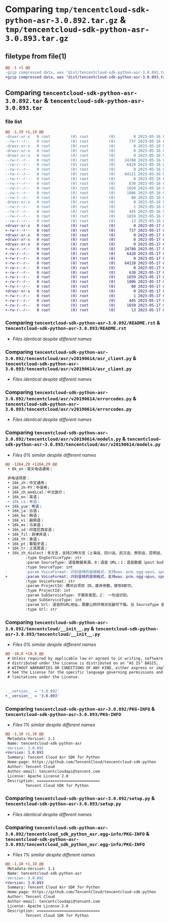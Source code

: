 # Comparing `tmp/tencentcloud-sdk-python-asr-3.0.892.tar.gz` & `tmp/tencentcloud-sdk-python-asr-3.0.893.tar.gz`

## filetype from file(1)

```diff
@@ -1 +1 @@
-gzip compressed data, was "dist/tencentcloud-sdk-python-asr-3.0.892.tar", last modified: Tue May 16 00:28:00 2023, max compression
+gzip compressed data, was "dist/tencentcloud-sdk-python-asr-3.0.893.tar", last modified: Wed May 17 03:22:40 2023, max compression
```

## Comparing `tencentcloud-sdk-python-asr-3.0.892.tar` & `tencentcloud-sdk-python-asr-3.0.893.tar`

### file list

```diff
@@ -1,19 +1,19 @@
-drwxr-xr-x   0 root         (0) root         (0)        0 2023-05-16 00:28:00.000000 tencentcloud-sdk-python-asr-3.0.892/
--rw-r--r--   0 root         (0) root         (0)      737 2023-05-16 00:27:59.000000 tencentcloud-sdk-python-asr-3.0.892/README.rst
-drwxr-xr-x   0 root         (0) root         (0)        0 2023-05-16 00:28:00.000000 tencentcloud-sdk-python-asr-3.0.892/tencentcloud/
-drwxr-xr-x   0 root         (0) root         (0)        0 2023-05-16 00:28:00.000000 tencentcloud-sdk-python-asr-3.0.892/tencentcloud/asr/
-drwxr-xr-x   0 root         (0) root         (0)        0 2023-05-16 00:28:00.000000 tencentcloud-sdk-python-asr-3.0.892/tencentcloud/asr/v20190614/
--rw-r--r--   0 root         (0) root         (0)    24780 2023-05-16 00:27:59.000000 tencentcloud-sdk-python-asr-3.0.892/tencentcloud/asr/v20190614/asr_client.py
--rw-r--r--   0 root         (0) root         (0)     6428 2023-05-16 00:27:59.000000 tencentcloud-sdk-python-asr-3.0.892/tencentcloud/asr/v20190614/errorcodes.py
--rw-r--r--   0 root         (0) root         (0)        0 2023-05-16 00:27:59.000000 tencentcloud-sdk-python-asr-3.0.892/tencentcloud/asr/v20190614/__init__.py
--rw-r--r--   0 root         (0) root         (0)    64121 2023-05-16 00:27:59.000000 tencentcloud-sdk-python-asr-3.0.892/tencentcloud/asr/v20190614/models.py
--rw-r--r--   0 root         (0) root         (0)        0 2023-05-16 00:27:59.000000 tencentcloud-sdk-python-asr-3.0.892/tencentcloud/asr/__init__.py
--rw-r--r--   0 root         (0) root         (0)      630 2023-05-16 00:27:59.000000 tencentcloud-sdk-python-asr-3.0.892/tencentcloud/__init__.py
--rw-r--r--   0 root         (0) root         (0)     1659 2023-05-16 00:28:00.000000 tencentcloud-sdk-python-asr-3.0.892/PKG-INFO
--rw-r--r--   0 root         (0) root         (0)     1006 2023-05-16 00:27:59.000000 tencentcloud-sdk-python-asr-3.0.892/setup.py
--rw-r--r--   0 root         (0) root         (0)       88 2023-05-16 00:28:00.000000 tencentcloud-sdk-python-asr-3.0.892/setup.cfg
-drwxr-xr-x   0 root         (0) root         (0)        0 2023-05-16 00:28:00.000000 tencentcloud-sdk-python-asr-3.0.892/tencentcloud_sdk_python_asr.egg-info/
--rw-r--r--   0 root         (0) root         (0)        1 2023-05-16 00:28:00.000000 tencentcloud-sdk-python-asr-3.0.892/tencentcloud_sdk_python_asr.egg-info/dependency_links.txt
--rw-r--r--   0 root         (0) root         (0)      445 2023-05-16 00:28:00.000000 tencentcloud-sdk-python-asr-3.0.892/tencentcloud_sdk_python_asr.egg-info/SOURCES.txt
--rw-r--r--   0 root         (0) root         (0)     1659 2023-05-16 00:28:00.000000 tencentcloud-sdk-python-asr-3.0.892/tencentcloud_sdk_python_asr.egg-info/PKG-INFO
--rw-r--r--   0 root         (0) root         (0)       13 2023-05-16 00:28:00.000000 tencentcloud-sdk-python-asr-3.0.892/tencentcloud_sdk_python_asr.egg-info/top_level.txt
+drwxr-xr-x   0 root         (0) root         (0)        0 2023-05-17 03:22:40.000000 tencentcloud-sdk-python-asr-3.0.893/
+-rw-r--r--   0 root         (0) root         (0)      737 2023-05-17 03:22:39.000000 tencentcloud-sdk-python-asr-3.0.893/README.rst
+drwxr-xr-x   0 root         (0) root         (0)        0 2023-05-17 03:22:40.000000 tencentcloud-sdk-python-asr-3.0.893/tencentcloud/
+drwxr-xr-x   0 root         (0) root         (0)        0 2023-05-17 03:22:40.000000 tencentcloud-sdk-python-asr-3.0.893/tencentcloud/asr/
+drwxr-xr-x   0 root         (0) root         (0)        0 2023-05-17 03:22:40.000000 tencentcloud-sdk-python-asr-3.0.893/tencentcloud/asr/v20190614/
+-rw-r--r--   0 root         (0) root         (0)    24780 2023-05-17 03:22:39.000000 tencentcloud-sdk-python-asr-3.0.893/tencentcloud/asr/v20190614/asr_client.py
+-rw-r--r--   0 root         (0) root         (0)     6428 2023-05-17 03:22:39.000000 tencentcloud-sdk-python-asr-3.0.893/tencentcloud/asr/v20190614/errorcodes.py
+-rw-r--r--   0 root         (0) root         (0)        0 2023-05-17 03:22:39.000000 tencentcloud-sdk-python-asr-3.0.893/tencentcloud/asr/v20190614/__init__.py
+-rw-r--r--   0 root         (0) root         (0)    64128 2023-05-17 03:22:39.000000 tencentcloud-sdk-python-asr-3.0.893/tencentcloud/asr/v20190614/models.py
+-rw-r--r--   0 root         (0) root         (0)        0 2023-05-17 03:22:39.000000 tencentcloud-sdk-python-asr-3.0.893/tencentcloud/asr/__init__.py
+-rw-r--r--   0 root         (0) root         (0)      630 2023-05-17 03:22:39.000000 tencentcloud-sdk-python-asr-3.0.893/tencentcloud/__init__.py
+-rw-r--r--   0 root         (0) root         (0)     1659 2023-05-17 03:22:40.000000 tencentcloud-sdk-python-asr-3.0.893/PKG-INFO
+-rw-r--r--   0 root         (0) root         (0)     1006 2023-05-17 03:22:39.000000 tencentcloud-sdk-python-asr-3.0.893/setup.py
+-rw-r--r--   0 root         (0) root         (0)       88 2023-05-17 03:22:40.000000 tencentcloud-sdk-python-asr-3.0.893/setup.cfg
+drwxr-xr-x   0 root         (0) root         (0)        0 2023-05-17 03:22:40.000000 tencentcloud-sdk-python-asr-3.0.893/tencentcloud_sdk_python_asr.egg-info/
+-rw-r--r--   0 root         (0) root         (0)        1 2023-05-17 03:22:40.000000 tencentcloud-sdk-python-asr-3.0.893/tencentcloud_sdk_python_asr.egg-info/dependency_links.txt
+-rw-r--r--   0 root         (0) root         (0)      445 2023-05-17 03:22:40.000000 tencentcloud-sdk-python-asr-3.0.893/tencentcloud_sdk_python_asr.egg-info/SOURCES.txt
+-rw-r--r--   0 root         (0) root         (0)     1659 2023-05-17 03:22:40.000000 tencentcloud-sdk-python-asr-3.0.893/tencentcloud_sdk_python_asr.egg-info/PKG-INFO
+-rw-r--r--   0 root         (0) root         (0)       13 2023-05-17 03:22:40.000000 tencentcloud-sdk-python-asr-3.0.893/tencentcloud_sdk_python_asr.egg-info/top_level.txt
```

### Comparing `tencentcloud-sdk-python-asr-3.0.892/README.rst` & `tencentcloud-sdk-python-asr-3.0.893/README.rst`

 * *Files identical despite different names*

### Comparing `tencentcloud-sdk-python-asr-3.0.892/tencentcloud/asr/v20190614/asr_client.py` & `tencentcloud-sdk-python-asr-3.0.893/tencentcloud/asr/v20190614/asr_client.py`

 * *Files identical despite different names*

### Comparing `tencentcloud-sdk-python-asr-3.0.892/tencentcloud/asr/v20190614/errorcodes.py` & `tencentcloud-sdk-python-asr-3.0.893/tencentcloud/asr/v20190614/errorcodes.py`

 * *Files identical despite different names*

### Comparing `tencentcloud-sdk-python-asr-3.0.892/tencentcloud/asr/v20190614/models.py` & `tencentcloud-sdk-python-asr-3.0.893/tencentcloud/asr/v20190614/models.py`

 * *Files 0% similar despite different names*

```diff
@@ -1264,29 +1264,29 @@
 • 8k_en：英文电话通用；
 
 非电话场景：
 • 16k_zh：中文通用；
 • 16k_zh-PY：中英粤;
 • 16k_zh_medical：中文医疗；
 • 16k_en：英语；
-• 16k_ca：粤语；
+• 16k_yue：粤语；
 • 16k_ja：日语；
 • 16k_ko：韩语；
 • 16k_vi：越南语；
 • 16k_ms：马来语；
 • 16k_id：印度尼西亚语；
 • 16k_fil：菲律宾语；
 • 16k_th：泰语；
 • 16k_pt：葡萄牙语；
 • 16k_tr：土耳其语；
 • 16k_zh_dialect：多方言，支持23种方言（上海话、四川话、武汉话、贵阳话、昆明话、西安话、郑州话、太原话、兰州话、银川话、西宁话、南京话、合肥话、南昌话、长沙话、苏州话、杭州话、济南话、天津话、石家庄话、黑龙江话、吉林话、辽宁话）；
         :type EngSerViceType: str
         :param SourceType: 语音数据来源。0：语音 URL；1：语音数据（post body）。
         :type SourceType: int
-        :param VoiceFormat: 识别音频的音频格式，支持wav、pcm、ogg-opus、speex、silk、mp3、m4a、aac。
+        :param VoiceFormat: 识别音频的音频格式，支持wav、pcm、ogg-opus、speex、silk、mp3、m4a、aac、amr。
         :type VoiceFormat: str
         :param ProjectId: 腾讯云项目 ID，废弃参数，填写0即可。
         :type ProjectId: int
         :param SubServiceType: 子服务类型。2： 一句话识别。
         :type SubServiceType: int
         :param Url: 语音的URL地址，需要公网环境浏览器可下载。当 SourceType 值为 0时须填写该字段，为 1 时不填。音频时长不能超过60s，音频文件大小不能超过3MB。
         :type Url: str
```

### Comparing `tencentcloud-sdk-python-asr-3.0.892/tencentcloud/__init__.py` & `tencentcloud-sdk-python-asr-3.0.893/tencentcloud/__init__.py`

 * *Files 0% similar despite different names*

```diff
@@ -10,8 +10,8 @@
 # Unless required by applicable law or agreed to in writing, software
 # distributed under the License is distributed on an "AS IS" BASIS,
 # WITHOUT WARRANTIES OR CONDITIONS OF ANY KIND, either express or implied.
 # See the License for the specific language governing permissions and
 # limitations under the License.
 
 
-__version__ = '3.0.892'
+__version__ = '3.0.893'
```

### Comparing `tencentcloud-sdk-python-asr-3.0.892/PKG-INFO` & `tencentcloud-sdk-python-asr-3.0.893/PKG-INFO`

 * *Files 1% similar despite different names*

```diff
@@ -1,10 +1,10 @@
 Metadata-Version: 1.1
 Name: tencentcloud-sdk-python-asr
-Version: 3.0.892
+Version: 3.0.893
 Summary: Tencent Cloud Asr SDK for Python
 Home-page: https://github.com/TencentCloud/tencentcloud-sdk-python
 Author: Tencent Cloud
 Author-email: tencentcloudapi@tencent.com
 License: Apache License 2.0
 Description: ============================
         Tencent Cloud SDK for Python
```

### Comparing `tencentcloud-sdk-python-asr-3.0.892/setup.py` & `tencentcloud-sdk-python-asr-3.0.893/setup.py`

 * *Files identical despite different names*

### Comparing `tencentcloud-sdk-python-asr-3.0.892/tencentcloud_sdk_python_asr.egg-info/PKG-INFO` & `tencentcloud-sdk-python-asr-3.0.893/tencentcloud_sdk_python_asr.egg-info/PKG-INFO`

 * *Files 1% similar despite different names*

```diff
@@ -1,10 +1,10 @@
 Metadata-Version: 1.1
 Name: tencentcloud-sdk-python-asr
-Version: 3.0.892
+Version: 3.0.893
 Summary: Tencent Cloud Asr SDK for Python
 Home-page: https://github.com/TencentCloud/tencentcloud-sdk-python
 Author: Tencent Cloud
 Author-email: tencentcloudapi@tencent.com
 License: Apache License 2.0
 Description: ============================
         Tencent Cloud SDK for Python
```

